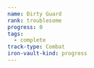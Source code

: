 ```yaml
---
name: Dirty Guard
rank: troublesome
progress: 0
tags:
  - complete
track-type: Combat
iron-vault-kind: progress
---
```



```iron-vault-track
```

